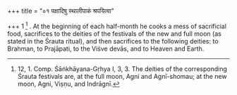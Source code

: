 +++
title = "०१ पक्षादिषु स्थालीपाकं श्रपयित्वा"

+++
1 [^1] . At the beginning of each half-month he cooks a mess of sacrificial food, sacrifices to the deities of the festivals of the new and full moon (as stated in the Śrauta ritual), and then sacrifices to the following deities: to Brahman, to Prajāpati, to the Viśve devās, and to Heaven and Earth.


[^1]:  12, 1. Comp. Śāṅkhāyana-Gṛhya I, 3, 3. The deities of the corresponding Śrauta festivals are, at the full moon, Agni and Agnī-shomau; at the new moon, Agni, Viṣṇu, and Indrāgnī.

